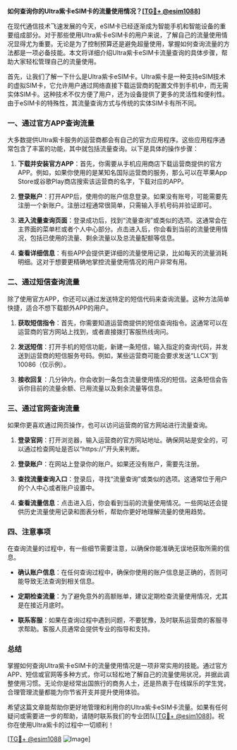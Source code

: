 **如何查询你的Ultra紫卡eSIM卡的流量使用情况？[[TG💪+ @esim1088](https://t.me/s/esim1088)]**

在现代通信技术飞速发展的今天，eSIM卡已经逐渐成为智能手机和智能设备的重要组成部分。对于那些使用Ultra紫卡eSIM卡的用户来说，了解自己的流量使用情况显得尤为重要。无论是为了控制预算还是避免超量使用，掌握如何查询流量的方法都是一项必备技能。本文将详细介绍Ultra紫卡eSIM卡流量查询的具体步骤，帮助大家轻松管理自己的流量使用。

首先，让我们了解一下什么是Ultra紫卡eSIM卡。Ultra紫卡是一种支持eSIM技术的虚拟SIM卡，它允许用户通过网络直接下载运营商的配置文件到手机中，而无需实体SIM卡。这种技术不仅方便了用户，还为设备提供了更多的灵活性和便利性。由于eSIM卡的特殊性，其流量查询方式与传统的实体SIM卡有所不同。

### **一、通过官方APP查询流量**

大多数提供Ultra紫卡服务的运营商都会有自己的官方应用程序。这些应用程序通常包含了丰富的功能，其中就包括流量查询。以下是具体的操作步骤：

1. **下载并安装官方APP**：首先，你需要从手机应用商店下载运营商提供的官方APP。例如，如果你使用的是某知名国际运营商的服务，那么可以在苹果App Store或谷歌Play商店搜索该运营商的名字，下载对应的APP。
   
2. **登录账户**：打开APP后，使用你的账户信息登录。如果没有账号，可能需要先注册一个新账户。注册过程通常很简单，只需输入手机号码并验证即可。

3. **进入流量查询页面**：登录成功后，找到“流量查询”或类似的选项。这通常会在主界面的菜单栏或者个人中心部分。点击进入后，你会看到当前的流量使用情况，包括已使用的流量、剩余流量以及总流量配额等信息。

4. **查看详细信息**：有些APP会提供更详细的流量使用记录，比如每天的流量消耗明细。这对于想要更精确地掌控流量使用情况的用户非常有用。

### **二、通过短信查询流量**

除了使用官方APP，你还可以通过发送特定的短信代码来查询流量。这种方法简单快捷，适合不想下载额外APP的用户。

1. **获取短信指令**：首先，你需要知道运营商提供的短信查询指令。这通常可以在运营商的官方网站上找到，或者直接拨打客服热线询问。

2. **发送短信**：打开手机的短信功能，新建一条短信，输入指定的查询代码，并发送到运营商的短信服务号码。例如，某些运营商可能会要求发送“LLCX”到10086（仅示例）。

3. **接收回复**：几分钟内，你会收到一条包含流量使用情况的短信。这条短信会告诉你目前的流量余额、已用流量以及剩余流量等信息。

### **三、通过官网查询流量**

如果你更喜欢通过网页操作，也可以访问运营商的官方网站进行流量查询。

1. **登录官网**：打开浏览器，输入运营商的官方网站地址。确保网站是安全的，可以通过检查网址是否以“https://”开头来判断。

2. **登录账户**：在网站上登录你的账户。如果还没有账户，需要先注册。

3. **查找流量查询入口**：登录后，寻找“流量查询”或类似的选项。这通常位于用户的个人中心或者账户设置中。

4. **查看流量信息**：点击进入后，你会看到当前的流量使用情况。一些网站还会提供历史流量使用记录和图表分析，帮助你更好地理解流量的使用趋势。

### **四、注意事项**

在查询流量的过程中，有一些细节需要注意，以确保你能准确无误地获取所需的信息。

- **确认账户信息**：在任何查询过程中，确保你使用的账户信息是正确的，否则可能导致无法查询到相关信息。
  
- **定期检查流量**：为了避免意外的高额账单，建议定期检查流量使用情况，尤其是在接近月底时。

- **联系客服**：如果在查询过程中遇到问题，不要犹豫，及时联系运营商的客服寻求帮助。客服人员通常会提供专业的指导和支持。

### **总结**

掌握如何查询Ultra紫卡eSIM卡的流量使用情况是一项非常实用的技能。通过官方APP、短信或官网等多种方式，你可以轻松地了解自己的流量使用状况，并据此调整使用习惯。无论你是经常出国旅行的商务人士，还是热衷于在线娱乐的学生党，合理管理流量都能为你节省开支并提升使用体验。

希望这篇文章能帮助你更好地管理和利用你的Ultra紫卡eSIM卡流量。如果有任何疑问或需要进一步的帮助，请随时联系我们的专业团队[[TG💪+ @esim1088](https://t.me/s/esim1088)]。祝你在使用Ultra紫卡的过程中一切顺利！

[[TG💪+ @esim1088](https://t.me/s/esim1088) ![Image](https://i.postimg.cc/4NQfJmqS/Snipaste-2025-05-13-00-14-12.png)]